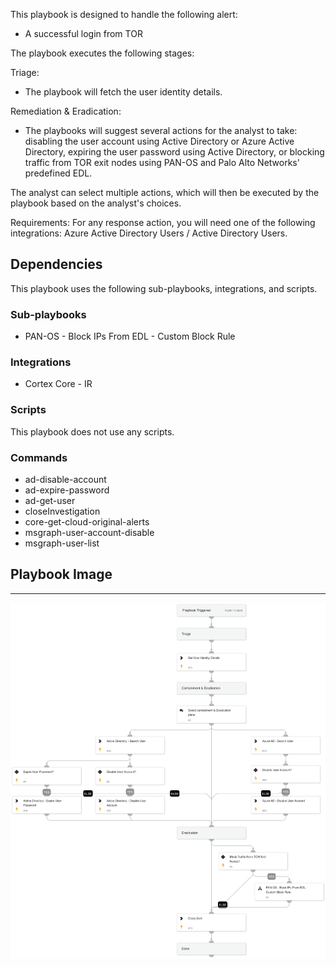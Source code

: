 This playbook is designed to handle the following alert:

- A successful login from TOR

The playbook executes the following stages:

Triage:

- The playbook will fetch the user identity details.

Remediation & Eradication:

- The playbooks will suggest several actions for the analyst to take: disabling the user account using Active Directory or Azure Active Directory, expiring the user password using Active Directory, or blocking traffic from TOR exit nodes using PAN-OS and Palo Alto Networks' predefined EDL.

The analyst can select multiple actions, which will then be executed by the playbook based on the analyst's choices.

Requirements: 
For any response action, you will need one of the following integrations: Azure Active Directory Users / Active Directory Users.

## Dependencies

This playbook uses the following sub-playbooks, integrations, and scripts.

### Sub-playbooks

* PAN-OS - Block IPs From EDL - Custom Block Rule

### Integrations

* Cortex Core - IR

### Scripts

This playbook does not use any scripts.

### Commands

* ad-disable-account
* ad-expire-password
* ad-get-user
* closeInvestigation
* core-get-cloud-original-alerts
* msgraph-user-account-disable
* msgraph-user-list


## Playbook Image

---

![A Successful login from TOR](../doc_files/A_Successful_login_from_TOR.png)
